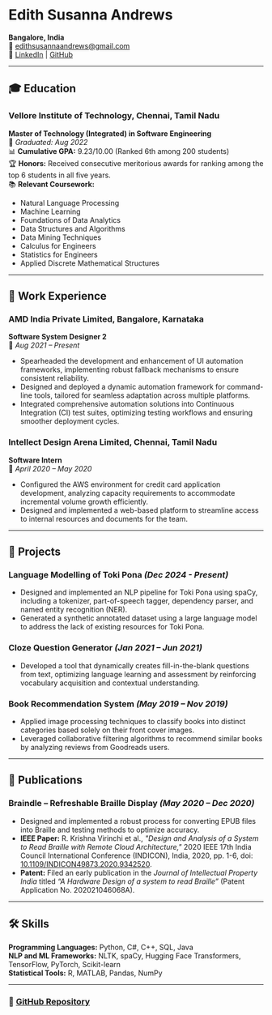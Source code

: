# Edith Susanna Andrews

**Bangalore, India**  
📧 [edithsusannaandrews@gmail.com](mailto:edithsusannaandrews@gmail.com)  
🔗 [LinkedIn](https://linkedin.com/in/edith-andrews/) | [GitHub](https://github.com/edithandrews)  

---

## 🎓 Education

### Vellore Institute of Technology, Chennai, Tamil Nadu
**Master of Technology (Integrated) in Software Engineering**  
📅 *Graduated: Aug 2022*  
📊 **Cumulative GPA:** 9.23/10.00 (Ranked 6th among 200 students)  
🏆 **Honors:** Received consecutive meritorious awards for ranking among the top 6 students in all five years.  
📚 **Relevant Coursework:**
- Natural Language Processing  
- Machine Learning  
- Foundations of Data Analytics  
- Data Structures and Algorithms  
- Data Mining Techniques  
- Calculus for Engineers  
- Statistics for Engineers  
- Applied Discrete Mathematical Structures  

---

## 💼 Work Experience

### AMD India Private Limited, Bangalore, Karnataka
**Software System Designer 2**  
📅 *Aug 2021 – Present*  
- Spearheaded the development and enhancement of UI automation frameworks, implementing robust fallback mechanisms to ensure consistent reliability.
- Designed and deployed a dynamic automation framework for command-line tools, tailored for seamless adaptation across multiple platforms.
- Integrated comprehensive automation solutions into Continuous Integration (CI) test suites, optimizing testing workflows and ensuring smoother deployment cycles.

### Intellect Design Arena Limited, Chennai, Tamil Nadu
**Software Intern**  
📅 *April 2020 – May 2020*  
- Configured the AWS environment for credit card application development, analyzing capacity requirements to accommodate incremental volume growth efficiently.
- Designed and implemented a web-based platform to streamline access to internal resources and documents for the team.

---

## 🔬 Projects

### **Language Modelling of Toki Pona** *(Dec 2024 - Present)*
- Designed and implemented an NLP pipeline for Toki Pona using spaCy, including a tokenizer, part-of-speech tagger, dependency parser, and named entity recognition (NER).
- Generated a synthetic annotated dataset using a large language model to address the lack of existing resources for Toki Pona.

### **Cloze Question Generator** *(Jan 2021 – Jun 2021)*
- Developed a tool that dynamically creates fill-in-the-blank questions from text, optimizing language learning and assessment by reinforcing vocabulary acquisition and contextual understanding.

### **Book Recommendation System** *(May 2019 – Nov 2019)*
- Applied image processing techniques to classify books into distinct categories based solely on their front cover images.
- Leveraged collaborative filtering algorithms to recommend similar books by analyzing reviews from Goodreads users.

---

## 📄 Publications

### **Braindle – Refreshable Braille Display** *(May 2020 – Dec 2020)*
- Designed and implemented a robust process for converting EPUB files into Braille and testing methods to optimize accuracy.
- **IEEE Paper:** R. Krishna Virinchi et al., *"Design and Analysis of a System to Read Braille with Remote Cloud Architecture,"* 2020 IEEE 17th India Council International Conference (INDICON), India, 2020, pp. 1-6, doi: [10.1109/INDICON49873.2020.9342520](https://doi.org/10.1109/INDICON49873.2020.9342520).
- **Patent:** Filed an early publication in the *Journal of Intellectual Property India* titled *“A Hardware Design of a system to read Braille”* (Patent Application No. 202021046068A).

---

## 🛠 Skills

**Programming Languages:** Python, C#, C++, SQL, Java  
**NLP and ML Frameworks:** NLTK, spaCy, Hugging Face Transformers, TensorFlow, PyTorch, Scikit-learn  
**Statistical Tools:** R, MATLAB, Pandas, NumPy  

---

### 📌 [GitHub Repository](https://github.com/edithandrews) 